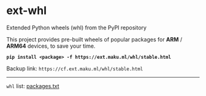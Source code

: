 # ext-whl
Extended Python wheels (whl) from the PyPI repository

This project provides pre-built wheels of popular packages for **ARM** / **ARM64** devices,
to save your time.

**`pip install <package> -f https://ext.maku.ml/whl/stable.html`**

Backup link: `https://cf.ext.maku.ml/whl/stable.html`

---

`whl` list: [packages.txt](docker/packages.txt)
